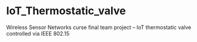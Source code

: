 # IoT_Thermostatic_valve
  
Wireless Sensor Networks curse final team project – IoT thermostatic valve controlled via IEEE 802.15
